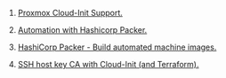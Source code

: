 1. [Proxmox Cloud-Init Support.](https://pve.proxmox.com/wiki/Cloud-Init_Support)

1. [Automation with Hashicorp Packer.](https://www.youtube.com/watch?v=tbv1lTF1wFU&list=PL8VzFQ8k4U1Jp6eWgHSXHiiRWRvPyCKRj)

1. [HashiCorp Packer - Build automated machine images.](https://www.udemy.com/course/hashicorp-packer-build-automated-machine-images/)

1. [SSH host key CA with Cloud-Init (and Terraform).](https://www.thiswayup.de/blog/2021/ssh-host-key-ca-with-cloud-init-and-terraform.html)
